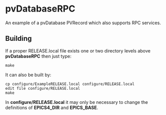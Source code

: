 # pvDatabaseRPC

An example of a pvDatabase PVRecord which also supports RPC services.

## Building

If a proper RELEASE.local file exists one or two directory levels above
**pvDatabaseRPC**
then just type:

    make

It can also be built by:

    cp configure/ExampleRELEASE.local configure/RELEASE.local
    edit file configure/RELEASE.local
    make

In **configure/RELEASE.local** it may only be necessary to change the definitions
of **EPICS4_DIR** and **EPICS_BASE**.



